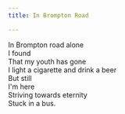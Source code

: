 ```yaml
---
title: In Brompton Road

---
```

In Brompton road alone  
I found   
That my youth has gone   
I light a cigarette and drink a beer  
But still   
I'm here  
Striving towards eternity  
Stuck in a bus.  
